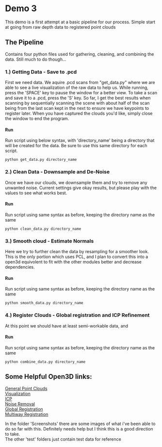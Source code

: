 # Demo 3
This demo is a first attempt at a basic pipeline for our process. Simple start at going from raw depth data to registered point clouds

## The Pipeline
Contains four python files used for gathering, cleaning, and combining the data. Still much to do though...

### 1.) Getting Data - Save to .pcd
First we need data. We aquire .pcd scans from "get_data.py" where we are able to see a live visualization of the raw data to help us. While running, press the 'SPACE' key to pause the window for a better view. To take a scan and save it to a .pcd, press the 'S' key. So far, I get the best results when scanning by sequentially scanning the scene with about half of the scan being from the last scan kept in the next to ensure we have keypoints to register later. When you have captured the clouds you'd like, simply close the window to end the program.

#### Run

Run script using below syntax, with 'directory_name' being a directory that will be created for the data. Be sure to use this same directory for each script.

```
python get_data.py directory_name
```

### 2.) Clean Data - Downsample and De-Noise

Once we have our clouds, we downsample them and try to remove any unwanted noise. Current settings give okay results, but please play with the values to see what works best. 

#### Run

Run script using same syntax as before, keeping the directory name as the same

```
python clean_data.py directory_name
```

### 3.) Smooth cloud - Estimate Normals
Here we try to further clean the data by resampling for a smoother look. This is the only portion which uses PCL, and I plan to convert this into a open3d equivolent to fit with the other modules better and decrease dependencies.

#### Run

Run script using same syntax as before, keeping the directory name as the same

```
python smooth_data.py directory_name
```

### 4.) Register Clouds - Global registration and ICP Refinement

At this point we should have at least semi-workable data, and 
#### Run

Run script using same syntax as before, keeping the directory name as the same

```
python combine_data.py directory_name
```

## Some Helpful Open3D links: 
[General Point Clouds](http://www.open3d.org/docs/release/tutorial/Basic/pointcloud.html) <br/> [Visualization](http://www.open3d.org/docs/release/tutorial/Basic/visualization.html) <br/> [ICP](http://www.open3d.org/docs/release/tutorial/Basic/icp_registration.html) <br/> [Noise Removal](http://www.open3d.org/docs/release/tutorial/Advanced/pointcloud_outlier_removal.html) <br/> [Global Registration](http://www.open3d.org/docs/release/tutorial/Advanced/global_registration.html) <br/> [Multiway Registration](http://www.open3d.org/docs/release/tutorial/Advanced/multiway_registration.html) <br/>

In the folder 'Screenshots' there are some images of what i've been able to do so far with this. Definitely needs help but I think this is a good direction to take.
<br/>
The other 'test' folders just contain test data for reference
